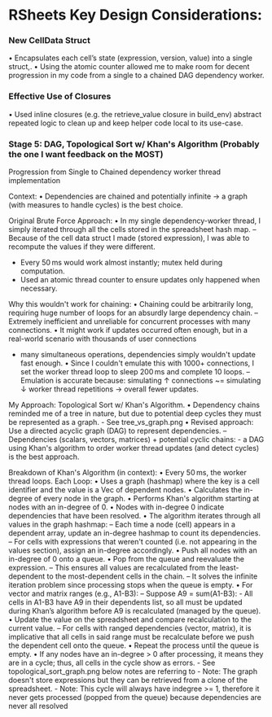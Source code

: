 # RSheets Key Design Considerations:

### New CellData Struct
• Encapsulates each cell’s state (expression, version, value) into a single struct,.
• Using the atomic counter allowed me to make room for decent progression in my code from a single to a chained DAG dependency worker.

### Effective Use of Closures
• Used inline closures (e.g. the retrieve_value closure in build_env) abstract repeated logic to clean up and keep helper code local to its use-case.

### Stage 5: DAG, Topological Sort w/ Khan's Algorithm (Probably the one I want feedback on the MOST)
Progression from Single to Chained dependency worker thread implementation

Context: 
• Dependencies are chained and potentially infinite → a graph (with measures to handle cycles) is the best choice.

Original Brute Force Approach: 
• In my single dependency-worker thread, I simply iterated through all the cells stored in the spreadsheet hash map. 
– Because of the cell data struct I made (stored expression), I was able to recompute the values if they were different. 
- Every 50 ms would work almost instantly; mutex held during computation. 
- Used an atomic thread counter to ensure updates only happened when necessary.

Why this wouldn't work for chaining: 
• Chaining could be arbitrarily long, requiring huge number of loops for an absurdly large dependency chain. 
– Extremely inefficient and unreliable for concurrent processes with many connections. 
• It might work if updates occurred often enough, but in a real-world scenario with thousands of user connections
- many simultaneous operations, dependencies simply wouldn't update fast enough. 
• Since I couldn't emulate this with 1000+ connections, I set the worker thread loop to sleep 200 ms and complete 10 loops. 
– Emulation is accurate because: simulating ↑ connections ~= simulating ↓ worker thread repetitions → overall fewer updates.

My Approach: Topological Sort w/ Khan's Algorithm. 
• Dependency chains reminded me of a tree in nature, but due to potential deep cycles they must be represented as a graph.
    - See tree_vs_graph.png
• Revised approach: Use a directed acyclic graph (DAG) to represent dependencies. 
– Dependencies (scalars, vectors, matrices) + potential cyclic chains: 
    - a DAG using Khan's algorithm to order worker thread updates (and detect cycles) is the best approach.

Breakdown of Khan's Algorithm (in context): 
• Every 50 ms, the worker thread loops. Each Loop:
• Uses a graph (hashmap) where the key is a cell identifier and the value is a Vec<CellIdentifier> of dependent nodes. 
• Calculates the in-degree of every node in the graph. 
• Performs Khan's algorithm starting at nodes with an in-degree of 0. 
• Nodes with in-degree 0 indicate dependencies that have been resolved. 
• The algorithm iterates through all values in the graph hashmap: 
    – Each time a node (cell) appears in a dependent array, update an in-degree hashmap to count its dependencies. 
    – For cells with expressions that weren't counted (i.e. not appearing in the values section), assign an in-degree accordingly. 
• Push all nodes with an in-degree of 0 onto a queue. 
• Pop from the queue and reevaluate the expression. 
    – This ensures all values are recalculated from the least-dependent to the most-dependent cells in the chain. 
    – It solves the infinite iteration problem since processing stops when the queue is empty. 
• For vector and matrix ranges (e.g., A1-B3): 
    – Suppose A9 = sum(A1-B3): 
    - All cells in A1-B3 have A9 in their dependents list, so all must be updated during Khan’s algorithm before A9 is recalculated (managed by the queue). 
• Update the value on the spreadsheet and compare recalculation to the current value. 
    – For cells with ranged dependencies (vector, matrix), it is implicative that all cells in said range must be recalculate before we push the dependent cell onto the queue. 
• Repeat the process until the queue is empty. 
• If any nodes have an in-degree > 0 after processing, it means they are in a cycle; thus, all cells in the cycle show as errors.
    - See topological_sort_graph.png below notes are referring to
    - Note: The graph doesn't store expressions but they can be retrieved from a clone of the spreadsheet.
    - Note: This cycle will always have indegree >= 1, therefore it never gets processed (popped from the queue) because dependencies are never all resolved
